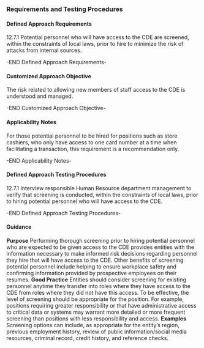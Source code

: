 ### Requirements and Testing Procedures

#### Defined Approach Requirements
12.7.1 Potential personnel who will have access to the CDE are screened, within the constraints of local laws, prior to hire to minimize the risk of attacks from internal sources.

-END Defined Approach Requirements- 
#### Customized Approach Objective
The risk related to allowing new members of staff access to the CDE is understood and managed.

-END Customized Approach Objective- 
#### Applicability Notes
For those potential personnel to be hired for positions such as store cashiers, who only have access to one card number at a time when facilitating a transaction, this requirement is a recommendation only.

-END Applicability Notes- 
#### Defined Approach Testing Procedures
12.7.1 Interview responsible Human Resource department management to verify that screening is conducted, within the constraints of local laws, prior to hiring potential personnel who will have access to the CDE.

-END Defined Approach Testing Procedures- 
#### Guidance
**Purpose**
Performing thorough screening prior to hiring potential personnel who are expected to be given access to the CDE provides entities with the information necessary to make informed risk decisions regarding personnel they hire that will have access to the CDE.
Other benefits of screening potential personnel include helping to ensure workplace safety and confirming information provided by prospective employees on their resumes.
**Good Practice**
Entities should consider screening for existing personnel anytime they transfer into roles where they have access to the CDE from roles where they did not have this access.
To be effective, the level of screening should be appropriate for the position. For example, positions requiring greater responsibility or that have administrative access to critical data or systems may warrant more detailed or more frequent screening than positions with less responsibility and access.
**Examples**
Screening options can include, as appropriate for the entity’s region, previous employment history, review of public information/social media resources, criminal record, credit history, and reference checks.